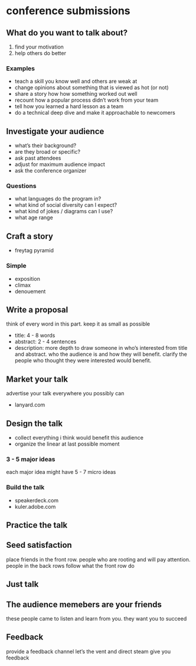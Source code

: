 # conference submissions

## What do you want to talk about?
1. find your motivation
2. help others do better

### Examples
- teach a skill you know well and others are weak at
- change opinions about something that is viewed as hot (or not)
- share a story how how something worked out well
- recount how a popular process didn’t work from your team
- tell how you learned a hard lesson as a team
- do a technical deep dive and make it approachable to newcomers

## Investigate your audience
- what’s their background?
- are they broad or specific?
- ask past attendees
- adjust for maximum audience impact
- ask the conference organizer

### Questions
- what languages do the program in?
- what kind of social diversity can I expect?
- what kind of jokes / diagrams can I use?
- what age range

## Craft a story
- freytag pyramid

### Simple
- exposition
- climax
- denouement

## Write a proposal
think of every word in this part. keep it as small as possible

- title: 4 - 8 words
- abstract: 2 - 4 sentences
- description: more depth to draw someone in who’s interested from title and abstract. who the audience is and how they will benefit. clarify the people who thought they were interested would benefit.

## Market your talk
advertise your talk everywhere you possibly can
- lanyard.com

## Design the talk
- collect everything i think would benefit this audience
- organize the linear at last possible moment

### 3 - 5 major ideas
each major idea might have 5 - 7 micro ideas

### Build the talk
- speakerdeck.com
- kuler.adobe.com

## Practice the talk

## Seed satisfaction
place friends in the front row. people who are rooting and will pay attention. people in the back rows follow what the front row do

## Just talk

## The audience memebers are your friends
these people came to listen and learn from you. they want you to succeed

## Feedback
provide a feedback channel
let’s the vent and direct steam
give you feedback